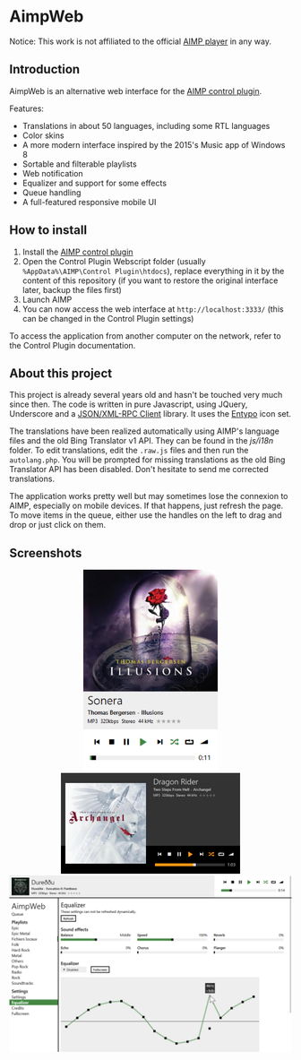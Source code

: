 AimpWeb
=======
Notice: This work is not affiliated to the official [AIMP player](https://www.aimp.ru/) in any way.

Introduction
------------
AimpWeb is an alternative web interface for the [AIMP control plugin](https://github.com/a0ivanov/aimp-control-plugin).

Features:
- Translations in about 50 languages, including some RTL languages
- Color skins
- A more modern interface inspired by the 2015's Music app of Windows 8
- Sortable and filterable playlists
- Web notification
- Equalizer and support for some effects
- Queue handling
- A full-featured responsive mobile UI

How to install
--------------
1. Install the [AIMP control plugin](https://github.com/a0ivanov/aimp-control-plugin)
2. Open the Control Plugin Webscript folder (usually `%AppData%\AIMP\Control Plugin\htdocs`), replace everything in it by the content of this repository (if you want to restore the original interface later, backup the files first)
3. Launch AIMP
4. You can now access the web interface at `http://localhost:3333/` (this can be changed in the Control Plugin settings)

To access the application from another computer on the network, refer to the Control Plugin documentation.

About this project
------------------
This project is already several years old and hasn't be touched very much since then. The code is written in pure Javascript, using JQuery, Underscore and a [JSON/XML-RPC Client](https://code.google.com/archive/p/json-xml-rpc/) library. It uses the [Entypo](http://www.entypo.com) icon set.

The translations have been realized automatically using AIMP's language files and the old Bing Translator v1 API. They can be found in the *js/i18n* folder. To edit translations, edit the `.raw.js` files and then run the `autolang.php`. You will be prompted for missing translations as the old Bing Translator API has been disabled. Don't hesitate to send me corrected translations.

The application works pretty well but may sometimes lose the connexion to AIMP, especially on mobile devices. If that happens, just refresh the page. To move items in the queue, either use the handles on the left to drag and drop or just click on them.

Screenshots
-----------
<center>
<a href="res/scr/mobile-portrait.png"><img src="res/scr/mobile-portrait.png" alt="Mobile Portrait" width="240"/></a><br>
<a href="res/scr/mobile-landscape.png"><img src="res/scr/mobile-landscape.png" alt="Mobile Landscape" width="320"/></a><br>
<a href="res/scr/equalizer.png"><img src="res/scr/equalizer.png" alt="Equalizer" width="640"/></a><br>
</center>